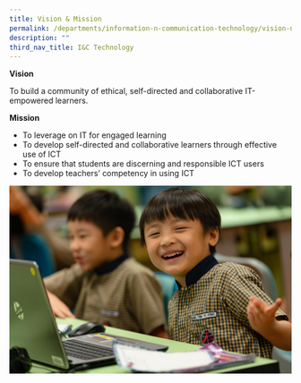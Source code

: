 ```yaml
---
title: Vision & Mission
permalink: /departments/information-n-communication-technology/vision-n-mission
description: ""
third_nav_title: I&C Technology
---
```



<p><strong>Vision</strong></p>
<p>To build a community of ethical, self-directed and collaborative IT-empowered learners.</p>
<p><strong>Mission</strong></p>
<ul>
<li>To leverage on IT for engaged learning</li>
<li>To develop self-directed and collaborative learners through effective use of ICT</li>
<li>To ensure that students are discerning and responsible ICT users</li>
<li>To develop teachers&rsquo; competency in using ICT</li>
</ul>

![](/images/ICT%20Dept%20banner-min.jpg)